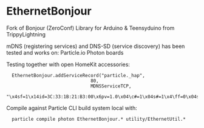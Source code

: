 EthernetBonjour
===============

Fork of Bonjour (ZeroConf) Library for Arduino & Teensyduino from TrippyLightning

mDNS (registering services) and DNS-SD (service discovery) has been tested and works on:
Particle.io Photon boards

Testing together with open HomeKit accessories:

      EthernetBonjour.addServiceRecord("particle._hap",
                                   80,
                                   MDNSServiceTCP,
                                   "\x4sf=1\x14id=3C:33:1B:21:B3:00\x6pv=1.0\x04\c#=1\x04s#=1\x4\ff=0\x04sf=1\x0Bmd=particle");


Compile against Particle CLI build system local with:

      particle compile photon EthernetBonjour.* utility/EthernetUtil.*


